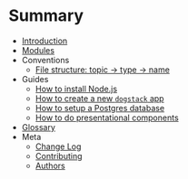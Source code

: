 # Summary

- [Introduction](readme.md)
- [Modules](modules.md)
- Conventions
  - [File structure: topic -> type -> name](conventions/file-structure.md)
- Guides
  - [How to install Node.js](guides/how-to-install-js.md)
  - [How to create a new `dogstack` app](guides/how-to-create-app.md)
  - [How to setup a Postgres database](guides/how-to-setup-sql-db.md)
  - [How to do presentational components](guides/how-to-do-presentational-components.md)
- [Glossary](glossary.md)
- Meta
  - [Change Log](changelog.md)
  - [Contributing](contributing.md)
  - [Authors](authors.md)
